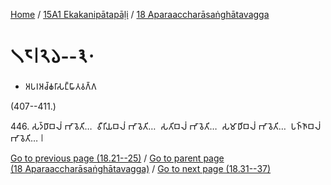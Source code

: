 
[Home](/) / [15A1 Ekakanipātapāḷi](...md) / [18 Aparaaccharāsaṅghātavagga](../15A1/18.md)

# 𑁧𑁮𑁇𑁨𑁬--𑁩𑁦

* 𑀅𑀧𑀭𑀅𑀘𑁆𑀙𑀭𑀸𑀲𑀗𑁆𑀖𑀸𑀢𑀯𑀕𑁆𑀕

(407--411.)

446\. 𑀲𑀤𑁆𑀥𑀸𑀩𑀮𑀁 𑀪𑀸𑀯𑁂𑀢𑀺…  𑀯𑀻𑀭𑀺𑀬𑀩𑀮𑀁 𑀪𑀸𑀯𑁂𑀢𑀺…  𑀲𑀢𑀺𑀩𑀮𑀁 𑀪𑀸𑀯𑁂𑀢𑀺…  𑀲𑀫𑀸𑀥𑀺𑀩𑀮𑀁 𑀪𑀸𑀯𑁂𑀢𑀺…  𑀧𑀜𑁆𑀜𑀸𑀩𑀮𑀁 𑀪𑀸𑀯𑁂𑀢𑀺… 𑁇

[Go to previous page (18.21--25)](18.21--25.md) / [Go to parent page (18 Aparaaccharāsaṅghātavagga)](../15A1/18.md) / [Go to next page (18.31--37)](18.31--37.md)


